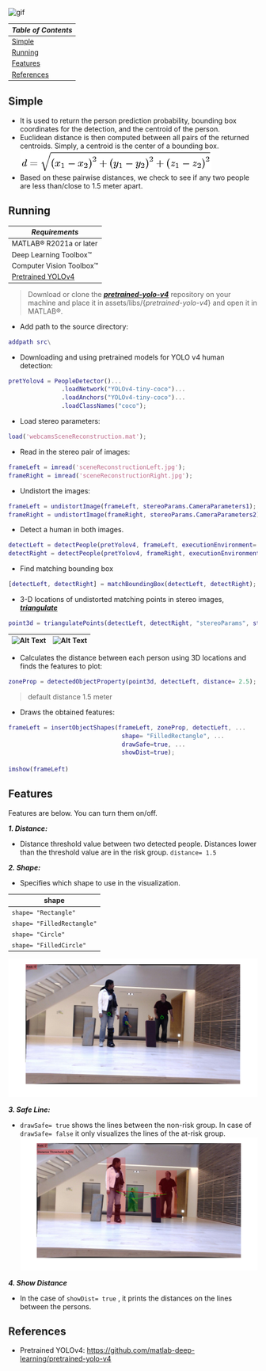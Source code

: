 ![gif](assets/img/video.gif)

|***Table of Contents***|
|-----|
|[Simple](#simple-theory)|
|[Running](#running)|
|[Features](#features)|
|[References](#references)|

## Simple
- It is used to return the person prediction probability, bounding box coordinates for the detection, and the centroid of the person.
- Euclidean distance is then computed between all pairs of the returned centroids. Simply, a centroid is the center of a bounding box.
![image](assets/img/dist.png)
- Based on these pairwise distances, we check to see if any two people are less than/close to 1.5 meter apart.

## Running
|***Requirements***|
|---|
|MATLAB&reg; R2021a or later|
|Deep Learning Toolbox&trade;|
|Computer Vision Toolbox&trade;|
|[Pretrained YOLOv4](https://github.com/matlab-deep-learning/pretrained-yolo-v4)|

> Download or clone the [***pretrained-yolo-v4***](https://github.com/matlab-deep-learning/pretrained-yolo-v4) repository on your machine and place it in assets/libs/{_pretrained-yolo-v4_} and open it in MATLAB®.

- Add path to the source directory:
```MATLAB
addpath src\
```
- Downloading and using pretrained models for YOLO v4 human detection:
```MATLAB
pretYolov4 = PeopleDetector()...
               .loadNetwork("YOLOv4-tiny-coco")...
               .loadAnchors("YOLOv4-tiny-coco")...
               .loadClassNames("coco");
```

- Load stereo parameters:

```MATLAB
load('webcamsSceneReconstruction.mat');
```
- Read in the stereo pair of images:

```MATLAB 
frameLeft = imread('sceneReconstructionLeft.jpg');
frameRight = imread('sceneReconstructionRight.jpg');
```
- Undistort the images:
```MATLAB
frameLeft = undistortImage(frameLeft, stereoParams.CameraParameters1);
frameRight = undistortImage(frameRight, stereoParams.CameraParameters2);
```
- Detect a human in both images.
```MATLAB
detectLeft = detectPeople(pretYolov4, frameLeft, executionEnvironment= "gpu");
detectRight = detectPeople(pretYolov4, frameRight, executionEnvironment= "gpu");
```
- Find matching bounding box
```MATLAB
[detectLeft, detectRight] = matchBoundingBox(detectLeft, detectRight);
```
- 3-D locations of undistorted matching points in stereo images, [***triangulate***](https://www.mathworks.com/help/vision/ref/triangulate.html)
```MATLAB
point3d = triangulatePoints(detectLeft, detectRight, "stereoParams", stereoParams);
```

|![Alt Text](https://upload.wikimedia.org/wikipedia/en/thumb/2/2c/TriangulationIdeal.svg/380px-TriangulationIdeal.svg.png)|![Alt Text](https://upload.wikimedia.org/wikipedia/en/thumb/a/ae/TriangulationReal.svg/380px-TriangulationReal.svg.png)|
|---|---|


- Calculates the distance between each person using 3D locations and finds the features to plot:
```MATLAB
zoneProp = detectedObjectProperty(point3d, detectLeft, distance= 2.5);
```
>default distance 1.5 meter
- Draws the obtained features:
```MATLAB
frameLeft = insertObjectShapes(frameLeft, zoneProp, detectLeft, ...
                                shape= "FilledRectangle", ...
                                drawSafe=true, ...
                                showDist=true);

imshow(frameLeft)
```

## Features
Features are below. You can turn them on/off.

***1. Distance:***
- Distance threshold value between two detected people. Distances lower than the threshold value are in the risk group. ```distance= 1.5 ```

***2. Shape:***
- Specifies which shape to use in the visualization. 

|shape|
|-----|
|```shape= "Rectangle"```|
|```shape= "FilledRectangle"```|
|```shape= "Circle"```|
|```shape= "FilledCircle"```|

![safe](assets/img/safe.png)


***3. Safe Line:***
- ```drawSafe= true``` shows the lines between the non-risk group. In case of ```drawSafe= false```  it only visualizes the lines of the at-risk group.
![safelines](assets/img/safeline.png)

***4. Show Distance***
- In the case of ```showDist= true``` , it prints the distances on the lines between the persons.

## References
- Pretrained YOLOv4: https://github.com/matlab-deep-learning/pretrained-yolo-v4
